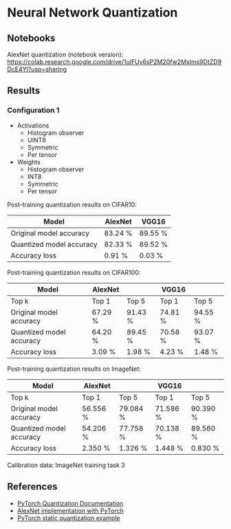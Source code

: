 # Neural Network Quantization

## Notebooks

AlexNet quantization (notebook version): 
https://colab.research.google.com/drive/1ulFUy6sP2M20fw2MsIms9DtZD9DcE4Yl?usp=sharing

## Results

### Configuration 1

- Activations
    - Histogram observer
    - UINT8
    - Symmetric
    - Per tensor
- Weights
    - Histogram observer
    - INT8
    - Symmetric
    - Per tensor

Post-training quantization results on CIFAR10:

| Model                    | AlexNet | VGG16   |
| ------------------------ | ------- | ------- |
| Original model accuracy  | 83.24 % | 89.55 % |
| Quantized model accuracy | 82.33 % | 89.52 % |
| Accuracy loss            | 0.91 %  | 0.03 %  |

Post-training quantization results on CIFAR100:

| Model                    | AlexNet |         | VGG16   |         |
| ------------------------ | ------- | ------- | ------- | ------- |
| Top k                    | Top 1   | Top 5   | Top 1   | Top 5   |
| Original model accuracy  | 67.29 % | 91.43 % | 74.81 % | 94.55 % |
| Quantized model accuracy | 64.20 % | 89.45 % | 70.58 % | 93.07 % |
| Accuracy loss            | 3.09 %  | 1.98 %  | 4.23 %  | 1.48 %  |

Post-training quantization results on ImageNet:

| Model                    | AlexNet  |          | VGG16    |          |
| ------------------------ | -------- | -------- | -------- | -------- |
| Top k                    | Top 1    | Top 5    | Top 1    | Top 5    |
| Original model accuracy  | 56.556 % | 79.084 % | 71.586 % | 90.390 % |
| Quantized model accuracy | 54.206 % | 77.758 % | 70.138 % | 89.560 % |
| Accuracy loss            | 2.350 %  | 1.326 %  | 1.448 %  | 0.830 %  |

Calibration data: ImageNet training task 3

## References

- [PyTorch Quantization Documentation](https://pytorch.org/docs/stable/quantization.html)
- [AlexNet implementation with PyTorch](https://github.com/Lornatang/AlexNet-PyTorch)
- [PyTorch static quantization example](https://leimao.github.io/blog/PyTorch-Static-Quantization/)
